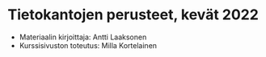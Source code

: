 # Tietokantojen perusteet, kevät 2022

* Materiaalin kirjoittaja: Antti Laaksonen
* Kurssisivuston toteutus: Milla Kortelainen
